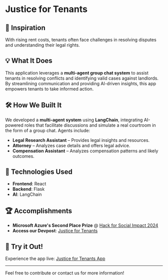 # Justice for Tenants

## 🌟 Inspiration

With rising rent costs, tenants often face challenges in resolving disputes and understanding their legal rights.

## 💡 What It Does

This application leverages a **multi-agent group chat system** to assist tenants in resolving conflicts and identifying valid cases against landlords. By streamlining communication and providing AI-driven insights, this app empowers tenants to take informed action.

## 🛠️ How We Built It

We developed a **multi-agent system** using **LangChain**, integrating AI-powered roles that facilitate discussions and simulate a real courtroom in the form of a group chat. Agents include:

- **Legal Research Assistant** – Provides legal insights and resources.
- **Attorney** – Analyzes case details and offers legal advice.
- **Compensation Assistant** – Analyzes compensation patterns and likely outcomes.

## 🔧 Technologies Used

- **Frontend**: React
- **Backend**: Flask
- **AI**: LangChain

## 🏆 Accomplishments

- **Microsoft Azure's Second Place Prize** @ [Hack for Social Impact 2024](https://www.hackforsocialimpact.com/)
- **Access our Devpost**: [Justice for Tenants](https://devpost.com/software/justice-for-tenants?ref_content=user-portfolio&ref_feature=in_progress)

## 🚀 Try it Out!

Experience the app live: [Justice for Tenants App](https://justicetenant.vercel.app)

---

Feel free to contribute or contact us for more information!
